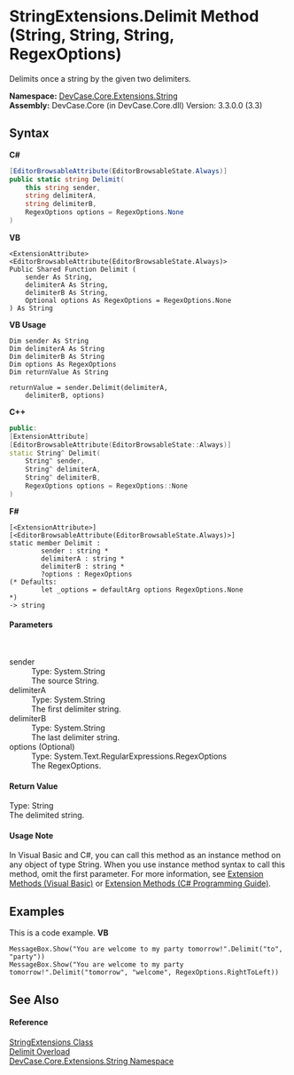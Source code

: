 # StringExtensions.Delimit Method (String, String, String, RegexOptions)
 

Delimits once a string by the given two delimiters.

**Namespace:**&nbsp;<a href="N_DevCase_Core_Extensions_String">DevCase.Core.Extensions.String</a><br />**Assembly:**&nbsp;DevCase.Core (in DevCase.Core.dll) Version: 3.3.0.0 (3.3)

## Syntax

**C#**<br />
``` C#
[EditorBrowsableAttribute(EditorBrowsableState.Always)]
public static string Delimit(
	this string sender,
	string delimiterA,
	string delimiterB,
	RegexOptions options = RegexOptions.None
)
```

**VB**<br />
``` VB
<ExtensionAttribute>
<EditorBrowsableAttribute(EditorBrowsableState.Always)>
Public Shared Function Delimit ( 
	sender As String,
	delimiterA As String,
	delimiterB As String,
	Optional options As RegexOptions = RegexOptions.None
) As String
```

**VB Usage**<br />
``` VB Usage
Dim sender As String
Dim delimiterA As String
Dim delimiterB As String
Dim options As RegexOptions
Dim returnValue As String

returnValue = sender.Delimit(delimiterA, 
	delimiterB, options)
```

**C++**<br />
``` C++
public:
[ExtensionAttribute]
[EditorBrowsableAttribute(EditorBrowsableState::Always)]
static String^ Delimit(
	String^ sender, 
	String^ delimiterA, 
	String^ delimiterB, 
	RegexOptions options = RegexOptions::None
)
```

**F#**<br />
``` F#
[<ExtensionAttribute>]
[<EditorBrowsableAttribute(EditorBrowsableState.Always)>]
static member Delimit : 
        sender : string * 
        delimiterA : string * 
        delimiterB : string * 
        ?options : RegexOptions 
(* Defaults:
        let _options = defaultArg options RegexOptions.None
*)
-> string 

```


#### Parameters
&nbsp;<dl><dt>sender</dt><dd>Type: System.String<br />The source String.</dd><dt>delimiterA</dt><dd>Type: System.String<br />The first delimiter string.</dd><dt>delimiterB</dt><dd>Type: System.String<br />The last delimiter string.</dd><dt>options (Optional)</dt><dd>Type: System.Text.RegularExpressions.RegexOptions<br />The RegexOptions.</dd></dl>

#### Return Value
Type: String<br />The delimited string.

#### Usage Note
In Visual Basic and C#, you can call this method as an instance method on any object of type String. When you use instance method syntax to call this method, omit the first parameter. For more information, see <a href="https://docs.microsoft.com/dotnet/visual-basic/programming-guide/language-features/procedures/extension-methods">Extension Methods (Visual Basic)</a> or <a href="https://docs.microsoft.com/dotnet/csharp/programming-guide/classes-and-structs/extension-methods">Extension Methods (C# Programming Guide)</a>.

## Examples
This is a code example. 
**VB**<br />
``` VB
MessageBox.Show("You are welcome to my party tomorrow!".Delimit("to", "party"))
MessageBox.Show("You are welcome to my party tomorrow!".Delimit("tomorrow", "welcome", RegexOptions.RightToLeft))
```


## See Also


#### Reference
<a href="T_DevCase_Core_Extensions_String_StringExtensions">StringExtensions Class</a><br /><a href="Overload_DevCase_Core_Extensions_String_StringExtensions_Delimit">Delimit Overload</a><br /><a href="N_DevCase_Core_Extensions_String">DevCase.Core.Extensions.String Namespace</a><br />